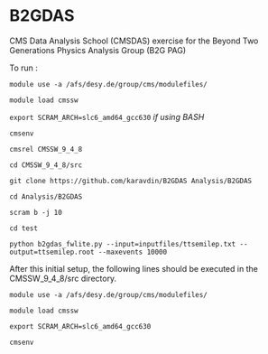 B2GDAS
======


CMS Data Analysis School (CMSDAS) exercise for the
Beyond Two Generations Physics Analysis Group (B2G PAG)

To run :

`module use -a /afs/desy.de/group/cms/modulefiles/`

`module load cmssw`

`export SCRAM_ARCH=slc6_amd64_gcc630` *if using BASH*

`cmsenv`

`cmsrel CMSSW_9_4_8`

`cd CMSSW_9_4_8/src`

`git clone https://github.com/karavdin/B2GDAS Analysis/B2GDAS`

`cd Analysis/B2GDAS`

`scram b -j 10`

`cd test`

`python b2gdas_fwlite.py --input=inputfiles/ttsemilep.txt --output=ttsemilep.root --maxevents 10000`


After this initial setup, the following lines should be executed in the CMSSW_9_4_8/src directory.

`module use -a /afs/desy.de/group/cms/modulefiles/`

`module load cmssw`

`export SCRAM_ARCH=slc6_amd64_gcc630`

`cmsenv`

